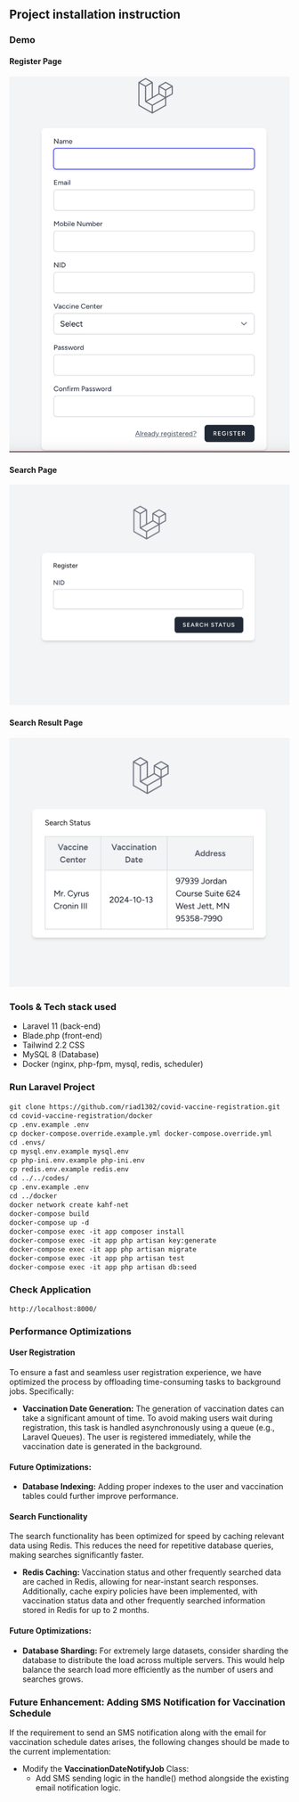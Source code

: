 ## Project installation instruction

### Demo

#### Register Page
![list of users](./assets/register.png)

#### Search Page
![list of users](./assets/search_nid.png)

#### Search Result Page
![list of users](./assets/search_result.png)

### Tools & Tech stack used
- Laravel 11 (back-end)
- Blade.php (front-end)
- Tailwind 2.2 CSS
- MySQL 8 (Database)
- Docker (nginx, php-fpm, mysql, redis, scheduler)

### Run Laravel Project
    git clone https://github.com/riad1302/covid-vaccine-registration.git
    cd covid-vaccine-registration/docker
    cp .env.example .env
    cp docker-compose.override.example.yml docker-compose.override.yml
    cd .envs/
    cp mysql.env.example mysql.env
    cp php-ini.env.example php-ini.env
    cp redis.env.example redis.env
    cd ../../codes/
    cp .env.example .env
    cd ../docker
    docker network create kahf-net
    docker-compose build
    docker-compose up -d
    docker-compose exec -it app composer install
    docker-compose exec -it app php artisan key:generate
    docker-compose exec -it app php artisan migrate
    docker-compose exec -it app php artisan test
    docker-compose exec -it app php artisan db:seed

### Check Application
    http://localhost:8000/

### Performance Optimizations

#### User Registration

To ensure a fast and seamless user registration experience, we have optimized the process by offloading time-consuming tasks to background jobs. Specifically:

- **Vaccination Date Generation:** The generation of vaccination dates can take a significant amount of time. To avoid making users wait during registration, this task is handled asynchronously using a queue (e.g., Laravel Queues). The user is registered immediately, while the vaccination date is generated in the background.

#### Future Optimizations:

- **Database Indexing:**  Adding proper indexes to the user and vaccination tables could further improve performance.


#### Search Functionality
The search functionality has been optimized for speed by caching relevant data using Redis. This reduces the need for repetitive database queries, making searches significantly faster.

- **Redis Caching:** Vaccination status and other frequently searched data are cached in Redis, allowing for near-instant search responses. Additionally, cache expiry policies have been implemented, with vaccination status data and other frequently searched information stored in Redis for up to 2 months.

#### Future Optimizations:

- **Database Sharding:** For extremely large datasets, consider sharding the database to distribute the load across multiple servers. This would help balance the search load more efficiently as the number of users and searches grows.

### Future Enhancement: Adding SMS Notification for Vaccination Schedule

If the requirement to send an SMS notification along with the email for vaccination schedule dates arises, the following changes should be made to the current implementation:

-  Modify the **VaccinationDateNotifyJob** Class:
   - Add SMS sending logic in the handle() method alongside the existing email notification logic.